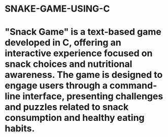 # SNAKE-GAME-USING-C
# "Snack Game" is a text-based game developed in C, offering an interactive experience focused on snack choices and nutritional awareness. The game is designed to engage users through a command-line interface, presenting challenges and puzzles related to snack consumption and healthy eating habits.
